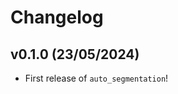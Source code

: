 # Changelog

<!--next-version-placeholder-->

## v0.1.0 (23/05/2024)

- First release of `auto_segmentation`!